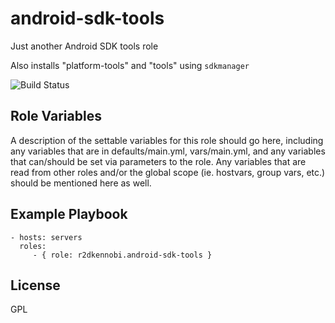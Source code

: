 android-sdk-tools
=========

Just another Android SDK tools role

Also installs "platform-tools" and "tools" using `sdkmanager`

![Build Status](https://travis-ci.org/r2dkennobi/android-sdk-tools.svg?branch=master)

Role Variables
--------------

A description of the settable variables for this role should go here, including any variables that are in defaults/main.yml, vars/main.yml, and any variables that can/should be set via parameters to the role. Any variables that are read from other roles and/or the global scope (ie. hostvars, group vars, etc.) should be mentioned here as well.

Example Playbook
----------------

    - hosts: servers
      roles:
         - { role: r2dkennobi.android-sdk-tools }

License
-------

GPL
